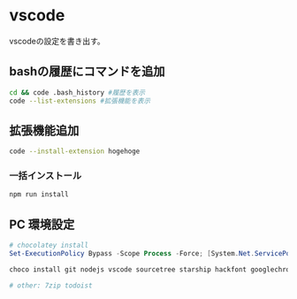 # vscode

vscodeの設定を書き出す。

## bashの履歴にコマンドを追加

```bash
cd && code .bash_history #履歴を表示
code --list-extensions #拡張機能を表示
```

## 拡張機能追加

```bash
code --install-extension hogehoge
```

### 一括インストール

 ```bash
 npm run install
 ```

## PC 環境設定

```powershell
# chocolatey install
Set-ExecutionPolicy Bypass -Scope Process -Force; [System.Net.ServicePointManager]::SecurityProtocol = [System.Net.ServicePointManager]::SecurityProtocol -bor 3072; iex ((New-Object System.Net.WebClient).DownloadString('https://community.chocolatey.org/install.ps1'))
```

```bash
choco install git nodejs vscode sourcetree starship hackfont googlechrome googlejapaneseinput -y

# other: 7zip todoist
```
